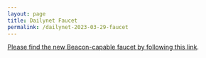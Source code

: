 ```yaml
---
layout: page
title: Dailynet Faucet
permalink: /dailynet-2023-03-29-faucet
---
```


[Please find the new Beacon-capable faucet by following this link](https://faucet.dailynet-2023-03-29.teztnets.xyz).

